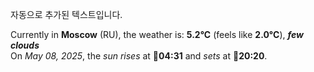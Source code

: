 
자동으로 추가된 텍스트입니다.

<!--START_SECTION:weather:moscow-->
Currently in **Moscow** (RU), the weather is: **5.2°C** (feels like **2.0°C**), ***few clouds***<br/>
On *May 08, 2025*, the *sun rises* at 🌅**04:31** and *sets* at 🌇**20:20**.
<!--END_SECTION:weather-->

